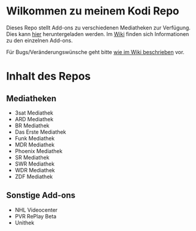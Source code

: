 # Wilkommen zu meinem Kodi Repo

Dieses Repo stellt Add-ons zu verschiedenen Mediatheken zur Verfügung. Dies kann [hier](https://github.com/prof-membrane/repository.membrane/raw/master/repository.membrane.zip) heruntergeladen werden. Im [Wiki](https://github.com/prof-membrane/repository.membrane/wiki) finden sich Informationen zu den einzelnen Add-ons. 

Für Bugs/Veränderungswünsche geht bitte [wie im Wiki beschrieben](https://github.com/prof-membrane/repository.membrane/wiki/Wie-Bugs-und-Featurerequests-zu-%C3%BCbermitteln-sind) vor.

# Inhalt des Repos

## Mediatheken
- 3sat Mediathek
- ARD Mediathek
- BR Mediathek
- Das Erste Mediathek
- Funk Mediathek
- MDR Mediathek
- Phoenix Mediathek
- SR Mediathek
- SWR Mediathek
- WDR Mediathek
- ZDF Mediathek

## Sonstige Add-ons
- NHL Videocenter
- PVR RePlay Beta
- Unithek